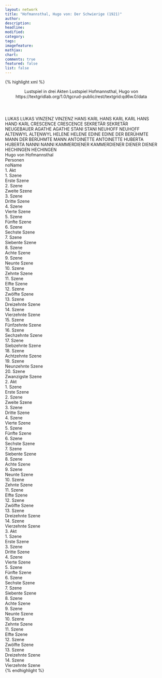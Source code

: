 ```yaml
---
layout: network
title: "Hofmannsthal, Hugo von: Der Schwierige (1921)"
author:
description:
headline:
modified:
category:
tags:
imagefeature:
mathjax:
chart:
comments: true
featured: false
list: false
---
```

{% highlight xml %}
<?xml-model href="https://raw.githubusercontent.com/DLiNa/project/master/rules/lina.rnc"?><?xml-model href="https://raw.githubusercontent.com/DLiNa/project/master/rules/lina.sch"?>
<play xmlns="http://lina.digital">
  <header>
    <title>Der Schwierige</title>
    <subtitle>Lustspiel in drei Akten</subtitle>
    <genretitle>Lustspiel</genretitle>
    <author>Hofmannsthal, Hugo von</author>
    <date when="1917" type="print"/>
    <date when="1921" type="premiere"/>
    <source>https://textgridlab.org/1.0/tgcrud-public/rest/textgrid:qd6w.0/data</source>
  </header>
  <personae>
    <character>
      <name>LUKAS</name>
      <alias xml:id="lukas">
        <name>LUKAS</name>
      </alias>
    </character>
    <character>
      <name>VINZENZ</name>
      <alias xml:id="vinzenz">
        <name>VINZENZ</name>
      </alias>
    </character>
    <character>
      <name>HANS KARL</name>
      <alias xml:id="hans_karl">
        <name>HANS KARL</name>
      </alias>
      <alias xml:id="karl_hans">
        <name>KARL HANS</name>
      </alias>
      <alias xml:id="hand_karl">
        <name>HAND KARL</name>
      </alias>
    </character>
    <character>
      <name>CRESCENCE</name>
      <alias xml:id="crescence">
        <name>CRESCENCE</name>
      </alias>
    </character>
    <character>
      <name>SEKRETÄR</name>
      <alias xml:id="sekretär">
        <name>SEKRETÄR</name>
      </alias>
      <alias xml:id="neugebauer">
        <name>NEUGEBAUER</name>
      </alias>
    </character>
    <character>
      <name>AGATHE</name>
      <alias xml:id="agathe">
        <name>AGATHE</name>
      </alias>
    </character>
    <character>
      <name>STANI</name>
      <alias xml:id="stani">
        <name>STANI</name>
      </alias>
    </character>
    <character>
      <name>NEUHOFF</name>
      <alias xml:id="neuhoff">
        <name>NEUHOFF</name>
      </alias>
    </character>
    <character>
      <name>ALTENWYL</name>
      <alias xml:id="altenwyl">
        <name>ALTENWYL</name>
      </alias>
    </character>
    <character>
      <name>HELENE</name>
      <alias xml:id="helene">
        <name>HELENE</name>
      </alias>
    </character>
    <character>
      <name>EDINE</name>
      <alias xml:id="edine">
        <name>EDINE</name>
      </alias>
    </character>
    <character>
      <name>DER BERÜHMTE MANN</name>
      <alias xml:id="der_berühmte_mann">
        <name>DER BERÜHMTE MANN</name>
      </alias>
    </character>
    <character>
      <name>ANTOINETTE</name>
      <alias xml:id="antoinette">
        <name>ANTOINETTE</name>
      </alias>
    </character>
    <character>
      <name>HUBERTA</name>
      <alias xml:id="huberta">
        <name>HUBERTA</name>
      </alias>
    </character>
    <character>
      <name>NANNI</name>
      <alias xml:id="nanni">
        <name>NANNI</name>
      </alias>
    </character>
    <character>
      <name>KAMMERDIENER</name>
      <alias xml:id="kammerdiener">
        <name>KAMMERDIENER</name>
      </alias>
    </character>
    <character>
      <name>DIENER</name>
      <alias xml:id="diener">
        <name>DIENER</name>
      </alias>
    </character>
    <character>
      <name>HECHINGEN</name>
      <alias xml:id="hechingen">
        <name>HECHINGEN</name>
      </alias>
    </character>
  </personae>
  <text>
    <div>
      <head>Hugo von Hofmannsthal</head>
    </div>
    <div>
      <head>Personen</head>
      <div>
        <head>noName</head>
      </div>
    </div>
    <div>
      <head>1. Akt</head>
      <div>
        <head>1. Szene</head>
        <div>
          <head>Erste Szene</head>
          <sp who="#lukas">
            <amount n="12" unit="speech_acts"/>
            <amount n="159" unit="words"/>
            <amount n="7" unit="lines"/>
            <amount n="925" unit="chars"/>
          </sp>
          <sp who="#vinzenz">
            <amount n="12" unit="speech_acts"/>
            <amount n="426" unit="words"/>
            <amount n="5" unit="lines"/>
            <amount n="2362" unit="chars"/>
          </sp>
        </div>
      </div>
      <div>
        <head>2. Szene</head>
        <div>
          <head>Zweite Szene</head>
          <sp who="#hans_karl">
            <amount n="2" unit="speech_acts"/>
            <amount n="35" unit="words"/>
            <amount n="1" unit="lines"/>
            <amount n="193" unit="chars"/>
          </sp>
          <sp who="#lukas">
            <amount n="2" unit="speech_acts"/>
            <amount n="25" unit="words"/>
            <amount n="1" unit="lines"/>
            <amount n="142" unit="chars"/>
          </sp>
        </div>
      </div>
      <div>
        <head>3. Szene</head>
        <div>
          <head>Dritte Szene</head>
          <sp who="#lukas">
            <amount n="5" unit="speech_acts"/>
            <amount n="15" unit="words"/>
            <amount n="2" unit="lines"/>
            <amount n="78" unit="chars"/>
          </sp>
          <sp who="#crescence">
            <amount n="50" unit="speech_acts"/>
            <amount n="1409" unit="words"/>
            <amount n="24" unit="lines"/>
            <amount n="7623" unit="chars"/>
          </sp>
          <sp who="#hans_karl">
            <amount n="48" unit="speech_acts"/>
            <amount n="815" unit="words"/>
            <amount n="31" unit="lines"/>
            <amount n="4452" unit="chars"/>
          </sp>
          <sp who="#sekretär">
            <amount n="2" unit="speech_acts"/>
            <amount n="7" unit="words"/>
            <amount n="1" unit="lines"/>
            <amount n="41" unit="chars"/>
          </sp>
          <sp who="#karl_hans">
            <amount n="1" unit="speech_acts"/>
            <amount n="2" unit="words"/>
            <amount n="1" unit="lines"/>
            <amount n="14" unit="chars"/>
          </sp>
        </div>
      </div>
      <div>
        <head>4. Szene</head>
        <div>
          <head>Vierte Szene</head>
          <sp who="#vinzenz">
            <amount n="2" unit="speech_acts"/>
            <amount n="50" unit="words"/>
            <amount n="270" unit="chars"/>
          </sp>
          <sp who="#hans_karl">
            <amount n="2" unit="speech_acts"/>
            <amount n="15" unit="words"/>
            <amount n="2" unit="lines"/>
            <amount n="77" unit="chars"/>
          </sp>
        </div>
      </div>
      <div>
        <head>5. Szene</head>
        <div>
          <head>Fünfte Szene</head>
          <sp who="#lukas">
            <amount n="5" unit="speech_acts"/>
            <amount n="81" unit="words"/>
            <amount n="2" unit="lines"/>
            <amount n="479" unit="chars"/>
          </sp>
          <sp who="#hans_karl">
            <amount n="5" unit="speech_acts"/>
            <amount n="33" unit="words"/>
            <amount n="5" unit="lines"/>
            <amount n="203" unit="chars"/>
          </sp>
        </div>
      </div>
      <div>
        <head>6. Szene</head>
        <div>
          <head>Sechste Szene</head>
          <sp who="#hans_karl">
            <amount n="27" unit="speech_acts"/>
            <amount n="331" unit="words"/>
            <amount n="19" unit="lines"/>
            <amount n="1776" unit="chars"/>
          </sp>
          <sp who="#agathe">
            <amount n="27" unit="speech_acts"/>
            <amount n="643" unit="words"/>
            <amount n="14" unit="lines"/>
            <amount n="3508" unit="chars"/>
          </sp>
          <sp who="#hand_karl">
            <amount n="1" unit="speech_acts"/>
            <amount n="7" unit="words"/>
            <amount n="1" unit="lines"/>
            <amount n="40" unit="chars"/>
          </sp>
        </div>
      </div>
      <div>
        <head>7. Szene</head>
        <div>
          <head>Siebente Szene</head>
          <sp who="#neugebauer">
            <amount n="15" unit="speech_acts"/>
            <amount n="346" unit="words"/>
            <amount n="8" unit="lines"/>
            <amount n="2181" unit="chars"/>
          </sp>
          <sp who="#hans_karl">
            <amount n="15" unit="speech_acts"/>
            <amount n="217" unit="words"/>
            <amount n="10" unit="lines"/>
            <amount n="1229" unit="chars"/>
          </sp>
        </div>
      </div>
      <div>
        <head>8. Szene</head>
        <div>
          <head>Achte Szene</head>
          <sp who="#stani">
            <amount n="52" unit="speech_acts"/>
            <amount n="1404" unit="words"/>
            <amount n="29" unit="lines"/>
            <amount n="7641" unit="chars"/>
          </sp>
          <sp who="#hans_karl">
            <amount n="51" unit="speech_acts"/>
            <amount n="441" unit="words"/>
            <amount n="39" unit="lines"/>
            <amount n="2503" unit="chars"/>
          </sp>
        </div>
      </div>
      <div>
        <head>9. Szene</head>
        <div>
          <head>Neunte Szene</head>
          <sp who="#neugebauer">
            <amount n="2" unit="speech_acts"/>
            <amount n="14" unit="words"/>
            <amount n="1" unit="lines"/>
            <amount n="72" unit="chars"/>
          </sp>
          <sp who="#hans_karl">
            <amount n="2" unit="speech_acts"/>
            <amount n="7" unit="words"/>
            <amount n="2" unit="lines"/>
            <amount n="38" unit="chars"/>
          </sp>
        </div>
      </div>
      <div>
        <head>10. Szene</head>
        <div>
          <head>Zehnte Szene</head>
          <sp who="#hans_karl">
            <amount n="12" unit="speech_acts"/>
            <amount n="77" unit="words"/>
            <amount n="12" unit="lines"/>
            <amount n="415" unit="chars"/>
          </sp>
          <sp who="#stani">
            <amount n="12" unit="speech_acts"/>
            <amount n="266" unit="words"/>
            <amount n="7" unit="lines"/>
            <amount n="1440" unit="chars"/>
          </sp>
        </div>
      </div>
      <div>
        <head>11. Szene</head>
        <div>
          <head>Elfte Szene</head>
          <sp who="#lukas">
            <amount n="2" unit="speech_acts"/>
            <amount n="44" unit="words"/>
            <amount n="1" unit="lines"/>
            <amount n="274" unit="chars"/>
          </sp>
          <sp who="#hans_karl">
            <amount n="2" unit="speech_acts"/>
            <amount n="14" unit="words"/>
            <amount n="2" unit="lines"/>
            <amount n="75" unit="chars"/>
          </sp>
          <sp who="#stani">
            <amount n="1" unit="speech_acts"/>
            <amount n="91" unit="words"/>
            <amount n="500" unit="chars"/>
          </sp>
          <sp who="#vinzenz">
            <amount n="1" unit="speech_acts"/>
            <amount n="6" unit="words"/>
            <amount n="1" unit="lines"/>
            <amount n="37" unit="chars"/>
          </sp>
        </div>
      </div>
      <div>
        <head>12. Szene</head>
        <div>
          <head>Zwölfte Szene</head>
          <sp who="#neuhoff">
            <amount n="19" unit="speech_acts"/>
            <amount n="862" unit="words"/>
            <amount n="6" unit="lines"/>
            <amount n="4888" unit="chars"/>
          </sp>
          <sp who="#hans_karl">
            <amount n="13" unit="speech_acts"/>
            <amount n="108" unit="words"/>
            <amount n="11" unit="lines"/>
            <amount n="641" unit="chars"/>
          </sp>
          <sp who="#stani">
            <amount n="6" unit="speech_acts"/>
            <amount n="77" unit="words"/>
            <amount n="5" unit="lines"/>
            <amount n="419" unit="chars"/>
          </sp>
          <sp who="#hans_karl #stani">
            <amount n="1" unit="speech_acts"/>
          </sp>
          <sp who="#neuhoff #stani">
            <amount n="1" unit="speech_acts"/>
          </sp>
        </div>
      </div>
      <div>
        <head>13. Szene</head>
        <div>
          <head>Dreizehnte Szene</head>
          <sp who="#stani">
            <amount n="21" unit="speech_acts"/>
            <amount n="400" unit="words"/>
            <amount n="10" unit="lines"/>
            <amount n="2225" unit="chars"/>
          </sp>
          <sp who="#hans_karl">
            <amount n="19" unit="speech_acts"/>
            <amount n="201" unit="words"/>
            <amount n="15" unit="lines"/>
            <amount n="1091" unit="chars"/>
          </sp>
          <sp who="#agathe">
            <amount n="2" unit="speech_acts"/>
          </sp>
        </div>
      </div>
      <div>
        <head>14. Szene</head>
        <div>
          <head>Vierzehnte Szene</head>
          <sp who="#lukas">
            <amount n="4" unit="speech_acts"/>
            <amount n="85" unit="words"/>
            <amount n="2" unit="lines"/>
            <amount n="456" unit="chars"/>
          </sp>
          <sp who="#hans_karl">
            <amount n="3" unit="speech_acts"/>
            <amount n="55" unit="words"/>
            <amount n="2" unit="lines"/>
            <amount n="336" unit="chars"/>
          </sp>
        </div>
      </div>
      <div>
        <head>15. Szene</head>
        <div>
          <head>Fünfzehnte Szene</head>
          <sp who="#hans_karl">
            <amount n="8" unit="speech_acts"/>
            <amount n="292" unit="words"/>
            <amount n="6" unit="lines"/>
            <amount n="1707" unit="chars"/>
          </sp>
          <sp who="#agathe">
            <amount n="7" unit="speech_acts"/>
            <amount n="193" unit="words"/>
            <amount n="2" unit="lines"/>
            <amount n="1030" unit="chars"/>
          </sp>
        </div>
      </div>
      <div>
        <head>16. Szene</head>
        <div>
          <head>Sechzehnte Szene</head>
          <sp who="#stani">
            <amount n="28" unit="speech_acts"/>
            <amount n="705" unit="words"/>
            <amount n="15" unit="lines"/>
            <amount n="3775" unit="chars"/>
          </sp>
          <sp who="#hans_karl">
            <amount n="27" unit="speech_acts"/>
            <amount n="188" unit="words"/>
            <amount n="23" unit="lines"/>
            <amount n="1014" unit="chars"/>
          </sp>
        </div>
      </div>
      <div>
        <head>17. Szene</head>
        <div>
          <head>Siebzehnte Szene</head>
          <sp who="#lukas">
            <amount n="1" unit="speech_acts"/>
            <amount n="4" unit="words"/>
            <amount n="1" unit="lines"/>
            <amount n="24" unit="chars"/>
          </sp>
          <sp who="#crescence">
            <amount n="2" unit="speech_acts"/>
            <amount n="25" unit="words"/>
            <amount n="2" unit="lines"/>
            <amount n="120" unit="chars"/>
          </sp>
          <sp who="#hans_karl">
            <amount n="1" unit="speech_acts"/>
            <amount n="10" unit="words"/>
            <amount n="1" unit="lines"/>
            <amount n="57" unit="chars"/>
          </sp>
          <sp who="#stani">
            <amount n="2" unit="speech_acts"/>
            <amount n="9" unit="words"/>
            <amount n="1" unit="lines"/>
            <amount n="41" unit="chars"/>
          </sp>
        </div>
      </div>
      <div>
        <head>18. Szene</head>
        <div>
          <head>Achtzehnte Szene</head>
          <sp who="#crescence">
            <amount n="16" unit="speech_acts"/>
            <amount n="300" unit="words"/>
            <amount n="11" unit="lines"/>
            <amount n="1535" unit="chars"/>
          </sp>
          <sp who="#hans_karl">
            <amount n="15" unit="speech_acts"/>
            <amount n="316" unit="words"/>
            <amount n="8" unit="lines"/>
            <amount n="1720" unit="chars"/>
          </sp>
        </div>
      </div>
      <div>
        <head>19. Szene</head>
        <div>
          <head>Neunzehnte Szene</head>
          <sp who="#hans_karl">
            <amount n="2" unit="speech_acts"/>
            <amount n="10" unit="words"/>
            <amount n="1" unit="lines"/>
            <amount n="48" unit="chars"/>
          </sp>
          <sp who="#lukas">
            <amount n="2" unit="speech_acts"/>
            <amount n="4" unit="words"/>
            <amount n="1" unit="lines"/>
            <amount n="25" unit="chars"/>
          </sp>
        </div>
      </div>
      <div>
        <head>20. Szene</head>
        <div>
          <head>Zwanzigste Szene</head>
          <sp who="#vinzenz">
            <amount n="5" unit="speech_acts"/>
            <amount n="113" unit="words"/>
            <amount n="3" unit="lines"/>
            <amount n="622" unit="chars"/>
          </sp>
          <sp who="#lukas">
            <amount n="4" unit="speech_acts"/>
            <amount n="20" unit="words"/>
            <amount n="2" unit="lines"/>
            <amount n="128" unit="chars"/>
          </sp>
        </div>
      </div>
    </div>
    <div>
      <head>2. Akt</head>
      <div>
        <head>1. Szene</head>
        <div>
          <head>Erste Szene</head>
          <sp who="#altenwyl">
            <amount n="10" unit="speech_acts"/>
            <amount n="409" unit="words"/>
            <amount n="3" unit="lines"/>
            <amount n="2453" unit="chars"/>
          </sp>
          <sp who="#crescence">
            <amount n="11" unit="speech_acts"/>
            <amount n="211" unit="words"/>
            <amount n="7" unit="lines"/>
            <amount n="1186" unit="chars"/>
          </sp>
          <sp who="#neuhoff">
            <amount n="5" unit="speech_acts"/>
            <amount n="50" unit="words"/>
            <amount n="5" unit="lines"/>
            <amount n="263" unit="chars"/>
          </sp>
          <sp who="#helene">
            <amount n="14" unit="speech_acts"/>
            <amount n="269" unit="words"/>
            <amount n="9" unit="lines"/>
            <amount n="1412" unit="chars"/>
          </sp>
          <sp who="#hans_karl">
            <amount n="12" unit="speech_acts"/>
            <amount n="425" unit="words"/>
            <amount n="5" unit="lines"/>
            <amount n="2345" unit="chars"/>
          </sp>
          <sp who="#edine">
            <amount n="11" unit="speech_acts"/>
            <amount n="230" unit="words"/>
            <amount n="6" unit="lines"/>
            <amount n="1235" unit="chars"/>
          </sp>
        </div>
      </div>
      <div>
        <head>2. Szene</head>
        <div>
          <head>Zweite Szene</head>
          <sp who="#der_berühmte_mann">
            <amount n="30" unit="speech_acts"/>
            <amount n="659" unit="words"/>
            <amount n="15" unit="lines"/>
            <amount n="3997" unit="chars"/>
          </sp>
          <sp who="#neuhoff">
            <amount n="19" unit="speech_acts"/>
            <amount n="374" unit="words"/>
            <amount n="12" unit="lines"/>
            <amount n="2143" unit="chars"/>
          </sp>
          <sp who="#edine">
            <amount n="13" unit="speech_acts"/>
            <amount n="353" unit="words"/>
            <amount n="5" unit="lines"/>
            <amount n="1935" unit="chars"/>
          </sp>
        </div>
      </div>
      <div>
        <head>3. Szene</head>
        <div>
          <head>Dritte Szene</head>
          <sp who="#antoinette">
            <amount n="14" unit="speech_acts"/>
            <amount n="273" unit="words"/>
            <amount n="8" unit="lines"/>
            <amount n="1403" unit="chars"/>
          </sp>
          <sp who="#edine">
            <amount n="4" unit="speech_acts"/>
            <amount n="126" unit="words"/>
            <amount n="2" unit="lines"/>
            <amount n="675" unit="chars"/>
          </sp>
          <sp who="#huberta">
            <amount n="11" unit="speech_acts"/>
            <amount n="125" unit="words"/>
            <amount n="10" unit="lines"/>
            <amount n="651" unit="chars"/>
          </sp>
          <sp who="#nanni">
            <amount n="5" unit="speech_acts"/>
            <amount n="94" unit="words"/>
            <amount n="3" unit="lines"/>
            <amount n="515" unit="chars"/>
          </sp>
        </div>
      </div>
      <div>
        <head>4. Szene</head>
        <div>
          <head>Vierte Szene</head>
          <sp who="#crescence">
            <amount n="3" unit="speech_acts"/>
            <amount n="103" unit="words"/>
            <amount n="587" unit="chars"/>
          </sp>
          <sp who="#antoinette">
            <amount n="1" unit="speech_acts"/>
            <amount n="9" unit="words"/>
            <amount n="1" unit="lines"/>
            <amount n="51" unit="chars"/>
          </sp>
          <sp who="#huberta">
            <amount n="1" unit="speech_acts"/>
            <amount n="11" unit="words"/>
            <amount n="1" unit="lines"/>
            <amount n="47" unit="chars"/>
          </sp>
        </div>
      </div>
      <div>
        <head>5. Szene</head>
        <div>
          <head>Fünfte Szene</head>
          <sp who="#antoinette">
            <amount n="4" unit="speech_acts"/>
            <amount n="95" unit="words"/>
            <amount n="2" unit="lines"/>
            <amount n="465" unit="chars"/>
          </sp>
          <sp who="#edine">
            <amount n="1" unit="speech_acts"/>
            <amount n="2" unit="words"/>
            <amount n="1" unit="lines"/>
            <amount n="11" unit="chars"/>
          </sp>
          <sp who="#nanni">
            <amount n="1" unit="speech_acts"/>
            <amount n="22" unit="words"/>
            <amount n="123" unit="chars"/>
          </sp>
          <sp who="#huberta">
            <amount n="1" unit="speech_acts"/>
            <amount n="7" unit="words"/>
            <amount n="1" unit="lines"/>
            <amount n="43" unit="chars"/>
          </sp>
        </div>
      </div>
      <div>
        <head>6. Szene</head>
        <div>
          <head>Sechste Szene</head>
          <sp who="#edine">
            <amount n="3" unit="speech_acts"/>
            <amount n="197" unit="words"/>
            <amount n="1" unit="lines"/>
            <amount n="1059" unit="chars"/>
          </sp>
          <sp who="#antoinette">
            <amount n="3" unit="speech_acts"/>
            <amount n="21" unit="words"/>
            <amount n="3" unit="lines"/>
            <amount n="117" unit="chars"/>
          </sp>
        </div>
      </div>
      <div>
        <head>7. Szene</head>
        <div>
          <head>Siebente Szene</head>
          <sp who="#huberta">
            <amount n="2" unit="speech_acts"/>
            <amount n="13" unit="words"/>
            <amount n="2" unit="lines"/>
            <amount n="74" unit="chars"/>
          </sp>
          <sp who="#antoinette">
            <amount n="2" unit="speech_acts"/>
            <amount n="37" unit="words"/>
            <amount n="1" unit="lines"/>
            <amount n="204" unit="chars"/>
          </sp>
          <sp who="#nanni">
            <amount n="2" unit="speech_acts"/>
            <amount n="16" unit="words"/>
            <amount n="2" unit="lines"/>
            <amount n="83" unit="chars"/>
          </sp>
        </div>
      </div>
      <div>
        <head>8. Szene</head>
        <div>
          <head>Achte Szene</head>
          <sp who="#helene">
            <amount n="2" unit="speech_acts"/>
            <amount n="32" unit="words"/>
            <amount n="1" unit="lines"/>
            <amount n="175" unit="chars"/>
          </sp>
          <sp who="#antoinette">
            <amount n="1" unit="speech_acts"/>
            <amount n="43" unit="words"/>
            <amount n="213" unit="chars"/>
          </sp>
        </div>
      </div>
      <div>
        <head>9. Szene</head>
        <div>
          <head>Neunte Szene</head>
          <sp who="#antoinette">
            <amount n="1" unit="speech_acts"/>
            <amount n="18" unit="words"/>
            <amount n="1" unit="lines"/>
            <amount n="91" unit="chars"/>
          </sp>
          <sp who="#huberta">
            <amount n="1" unit="speech_acts"/>
            <amount n="6" unit="words"/>
            <amount n="1" unit="lines"/>
            <amount n="31" unit="chars"/>
          </sp>
        </div>
      </div>
      <div>
        <head>10. Szene</head>
        <div>
          <head>Zehnte Szene</head>
          <sp who="#hans_karl">
            <amount n="30" unit="speech_acts"/>
            <amount n="797" unit="words"/>
            <amount n="17" unit="lines"/>
            <amount n="4168" unit="chars"/>
          </sp>
          <sp who="#antoinette">
            <amount n="29" unit="speech_acts"/>
            <amount n="979" unit="words"/>
            <amount n="13" unit="lines"/>
            <amount n="5112" unit="chars"/>
          </sp>
        </div>
      </div>
      <div>
        <head>11. Szene</head>
        <div>
          <head>Elfte Szene</head>
          <sp who="#antoinette">
            <amount n="7" unit="speech_acts"/>
            <amount n="73" unit="words"/>
            <amount n="6" unit="lines"/>
            <amount n="359" unit="chars"/>
          </sp>
          <sp who="#hans_karl">
            <amount n="7" unit="speech_acts"/>
            <amount n="34" unit="words"/>
            <amount n="6" unit="lines"/>
            <amount n="159" unit="chars"/>
          </sp>
          <sp who="#der_berühmte_mann">
            <amount n="1" unit="speech_acts"/>
            <amount n="5" unit="words"/>
            <amount n="1" unit="lines"/>
            <amount n="23" unit="chars"/>
          </sp>
        </div>
      </div>
      <div>
        <head>12. Szene</head>
        <div>
          <head>Zwölfte Szene</head>
          <sp who="#crescence">
            <amount n="4" unit="speech_acts"/>
            <amount n="255" unit="words"/>
            <amount n="1" unit="lines"/>
            <amount n="1359" unit="chars"/>
          </sp>
          <sp who="#hans_karl">
            <amount n="3" unit="speech_acts"/>
            <amount n="92" unit="words"/>
            <amount n="1" unit="lines"/>
            <amount n="494" unit="chars"/>
          </sp>
        </div>
      </div>
      <div>
        <head>13. Szene</head>
        <div>
          <head>Dreizehnte Szene</head>
          <sp who="#neuhoff">
            <amount n="27" unit="speech_acts"/>
            <amount n="610" unit="words"/>
            <amount n="15" unit="lines"/>
            <amount n="3418" unit="chars"/>
          </sp>
          <sp who="#helene">
            <amount n="26" unit="speech_acts"/>
            <amount n="314" unit="words"/>
            <amount n="18" unit="lines"/>
            <amount n="1698" unit="chars"/>
          </sp>
        </div>
      </div>
      <div>
        <head>14. Szene</head>
        <div>
          <head>Vierzehnte Szene</head>
          <sp who="#hans_karl">
            <amount n="30" unit="speech_acts"/>
            <amount n="1251" unit="words"/>
            <amount n="9" unit="lines"/>
            <amount n="6917" unit="chars"/>
          </sp>
          <sp who="#helene">
            <amount n="31" unit="speech_acts"/>
            <amount n="616" unit="words"/>
            <amount n="18" unit="lines"/>
            <amount n="3220" unit="chars"/>
          </sp>
          <sp who="#der_berühmte_mann">
            <amount n="1" unit="speech_acts"/>
            <amount n="10" unit="words"/>
            <amount n="1" unit="lines"/>
            <amount n="57" unit="chars"/>
          </sp>
          <sp who="#crescence">
            <amount n="2" unit="speech_acts"/>
            <amount n="34" unit="words"/>
            <amount n="2" unit="lines"/>
            <amount n="175" unit="chars"/>
          </sp>
        </div>
      </div>
    </div>
    <div>
      <head>3. Akt</head>
      <div>
        <head>1. Szene</head>
        <div>
          <head>Erste Szene</head>
          <sp who="#kammerdiener">
            <amount n="5" unit="speech_acts"/>
            <amount n="75" unit="words"/>
            <amount n="3" unit="lines"/>
            <amount n="469" unit="chars"/>
          </sp>
          <sp who="#der_berühmte_mann">
            <amount n="3" unit="speech_acts"/>
            <amount n="31" unit="words"/>
            <amount n="3" unit="lines"/>
            <amount n="184" unit="chars"/>
          </sp>
          <sp who="#stani">
            <amount n="30" unit="speech_acts"/>
            <amount n="398" unit="words"/>
            <amount n="18" unit="lines"/>
            <amount n="2265" unit="chars"/>
          </sp>
          <sp who="#diener">
            <amount n="6" unit="speech_acts"/>
            <amount n="50" unit="words"/>
            <amount n="3" unit="lines"/>
            <amount n="310" unit="chars"/>
          </sp>
          <sp who="#hechingen">
            <amount n="23" unit="speech_acts"/>
            <amount n="627" unit="words"/>
            <amount n="6" unit="lines"/>
            <amount n="3504" unit="chars"/>
          </sp>
        </div>
      </div>
      <div>
        <head>3. Szene</head>
        <div>
          <head>Dritte Szene</head>
          <sp who="#helene">
            <amount n="14" unit="speech_acts"/>
            <amount n="185" unit="words"/>
            <amount n="8" unit="lines"/>
            <amount n="1010" unit="chars"/>
          </sp>
          <sp who="#kammerdiener">
            <amount n="14" unit="speech_acts"/>
            <amount n="89" unit="words"/>
            <amount n="14" unit="lines"/>
            <amount n="550" unit="chars"/>
          </sp>
        </div>
      </div>
      <div>
        <head>4. Szene</head>
        <div>
          <head>Vierte Szene</head>
          <sp who="#antoinette">
            <amount n="11" unit="speech_acts"/>
            <amount n="362" unit="words"/>
            <amount n="6" unit="lines"/>
            <amount n="1884" unit="chars"/>
          </sp>
          <sp who="#neuhoff">
            <amount n="10" unit="speech_acts"/>
            <amount n="263" unit="words"/>
            <amount n="5" unit="lines"/>
            <amount n="1520" unit="chars"/>
          </sp>
        </div>
      </div>
      <div>
        <head>5. Szene</head>
        <div>
          <head>Fünfte Szene</head>
          <sp who="#hechingen">
            <amount n="25" unit="speech_acts"/>
            <amount n="640" unit="words"/>
            <amount n="13" unit="lines"/>
            <amount n="3664" unit="chars"/>
          </sp>
          <sp who="#antoinette">
            <amount n="24" unit="speech_acts"/>
            <amount n="385" unit="words"/>
            <amount n="16" unit="lines"/>
            <amount n="1987" unit="chars"/>
          </sp>
          <sp who="#kammerdiener">
            <amount n="1" unit="speech_acts"/>
            <amount n="8" unit="words"/>
            <amount n="1" unit="lines"/>
            <amount n="29" unit="chars"/>
          </sp>
        </div>
      </div>
      <div>
        <head>6. Szene</head>
        <div>
          <head>Sechste Szene</head>
          <sp who="#stani">
            <amount n="4" unit="speech_acts"/>
            <amount n="65" unit="words"/>
            <amount n="3" unit="lines"/>
            <amount n="333" unit="chars"/>
          </sp>
          <sp who="#hechingen">
            <amount n="3" unit="speech_acts"/>
            <amount n="47" unit="words"/>
            <amount n="2" unit="lines"/>
            <amount n="274" unit="chars"/>
          </sp>
        </div>
      </div>
      <div>
        <head>7. Szene</head>
        <div>
          <head>Siebente Szene</head>
          <sp who="#crescence">
            <amount n="13" unit="speech_acts"/>
            <amount n="473" unit="words"/>
            <amount n="4" unit="lines"/>
            <amount n="2488" unit="chars"/>
          </sp>
          <sp who="#stani">
            <amount n="12" unit="speech_acts"/>
            <amount n="321" unit="words"/>
            <amount n="5" unit="lines"/>
            <amount n="1788" unit="chars"/>
          </sp>
        </div>
      </div>
      <div>
        <head>8. Szene</head>
        <div>
          <head>Achte Szene</head>
          <sp who="#hans_karl">
            <amount n="49" unit="speech_acts"/>
            <amount n="566" unit="words"/>
            <amount n="40" unit="lines"/>
            <amount n="3065" unit="chars"/>
          </sp>
          <sp who="#helene">
            <amount n="49" unit="speech_acts"/>
            <amount n="747" unit="words"/>
            <amount n="32" unit="lines"/>
            <amount n="3850" unit="chars"/>
          </sp>
        </div>
      </div>
      <div>
        <head>9. Szene</head>
        <div>
          <head>Neunte Szene</head>
          <sp who="#crescence">
            <amount n="3" unit="speech_acts"/>
            <amount n="39" unit="words"/>
            <amount n="2" unit="lines"/>
            <amount n="209" unit="chars"/>
          </sp>
          <sp who="#hans_karl">
            <amount n="2" unit="speech_acts"/>
            <amount n="12" unit="words"/>
            <amount n="1" unit="lines"/>
            <amount n="66" unit="chars"/>
          </sp>
        </div>
      </div>
      <div>
        <head>10. Szene</head>
        <div>
          <head>Zehnte Szene</head>
          <sp who="#hechingen">
            <amount n="1" unit="speech_acts"/>
            <amount n="10" unit="words"/>
            <amount n="1" unit="lines"/>
            <amount n="51" unit="chars"/>
          </sp>
          <sp who="#hans_karl">
            <amount n="10" unit="speech_acts"/>
            <amount n="199" unit="words"/>
            <amount n="5" unit="lines"/>
            <amount n="1092" unit="chars"/>
          </sp>
          <sp who="#stani">
            <amount n="2" unit="speech_acts"/>
            <amount n="15" unit="words"/>
            <amount n="1" unit="lines"/>
            <amount n="86" unit="chars"/>
          </sp>
          <sp who="#crescence">
            <amount n="10" unit="speech_acts"/>
            <amount n="116" unit="words"/>
            <amount n="9" unit="lines"/>
            <amount n="569" unit="chars"/>
          </sp>
        </div>
      </div>
      <div>
        <head>11. Szene</head>
        <div>
          <head>Elfte Szene</head>
          <sp who="#hechingen">
            <amount n="4" unit="speech_acts"/>
            <amount n="87" unit="words"/>
            <amount n="1" unit="lines"/>
            <amount n="494" unit="chars"/>
          </sp>
          <sp who="#hans_karl">
            <amount n="3" unit="speech_acts"/>
            <amount n="52" unit="words"/>
            <amount n="2" unit="lines"/>
            <amount n="306" unit="chars"/>
          </sp>
        </div>
      </div>
      <div>
        <head>12. Szene</head>
        <div>
          <head>Zwölfte Szene</head>
          <sp who="#hechingen">
            <amount n="2" unit="speech_acts"/>
            <amount n="45" unit="words"/>
            <amount n="1" unit="lines"/>
            <amount n="273" unit="chars"/>
          </sp>
          <sp who="#hans_karl">
            <amount n="8" unit="speech_acts"/>
            <amount n="130" unit="words"/>
            <amount n="6" unit="lines"/>
            <amount n="723" unit="chars"/>
          </sp>
          <sp who="#crescence">
            <amount n="4" unit="speech_acts"/>
            <amount n="53" unit="words"/>
            <amount n="3" unit="lines"/>
            <amount n="289" unit="chars"/>
          </sp>
          <sp who="#vinzenz">
            <amount n="4" unit="speech_acts"/>
            <amount n="135" unit="words"/>
            <amount n="2" unit="lines"/>
            <amount n="798" unit="chars"/>
          </sp>
        </div>
      </div>
      <div>
        <head>13. Szene</head>
        <div>
          <head>Dreizehnte Szene</head>
          <sp who="#crescence">
            <amount n="6" unit="speech_acts"/>
            <amount n="117" unit="words"/>
            <amount n="4" unit="lines"/>
            <amount n="592" unit="chars"/>
          </sp>
          <sp who="#hans_karl">
            <amount n="14" unit="speech_acts"/>
            <amount n="566" unit="words"/>
            <amount n="2" unit="lines"/>
            <amount n="3217" unit="chars"/>
          </sp>
          <sp who="#hechingen">
            <amount n="8" unit="speech_acts"/>
            <amount n="148" unit="words"/>
            <amount n="6" unit="lines"/>
            <amount n="815" unit="chars"/>
          </sp>
        </div>
      </div>
      <div>
        <head>14. Szene</head>
        <div>
          <head>Vierzehnte Szene</head>
          <sp who="#crescence">
            <amount n="2" unit="speech_acts"/>
            <amount n="44" unit="words"/>
            <amount n="1" unit="lines"/>
            <amount n="218" unit="chars"/>
          </sp>
          <sp who="#stani">
            <amount n="2" unit="speech_acts"/>
            <amount n="149" unit="words"/>
            <amount n="918" unit="chars"/>
          </sp>
        </div>
      </div>
    </div>
  </text>
</play>
{% endhighlight %}